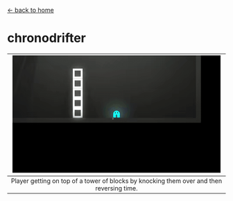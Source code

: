 [← back to home](https://jasonchadwick.github.io)

# chronodrifter

| ![towerjump-gif](/files/tower.gif) |
|:--:|
|Player getting on top of a tower of blocks by knocking them over and then reversing time.|
